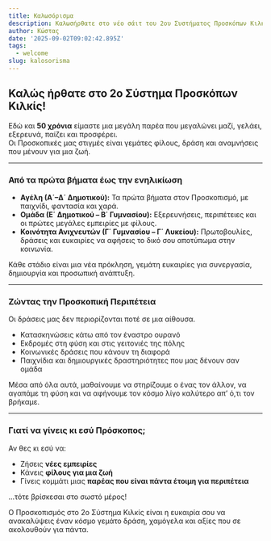 ```yaml
---
title: Καλωσόρισμα
description: Καλωσήρθατε στο νέο σάιτ του 2ου Συστήματος Προσκόπων Κιλκίς
author: Κώστας
date: '2025-09-02T09:02:42.895Z'
tags:
  - welcome
slug: kalosorisma
---
```

## Καλώς ήρθατε στο 2ο Σύστημα Προσκόπων Κιλκίς!

Εδώ και **50 χρόνια** είμαστε μια μεγάλη παρέα που μεγαλώνει μαζί, γελάει, εξερευνά, παίζει και προσφέρει.  
Οι Προσκοπικές μας στιγμές είναι γεμάτες φίλους, δράση και αναμνήσεις που μένουν για μια ζωή.

---

### Από τα πρώτα βήματα έως την ενηλικίωση

- **Αγέλη (Α΄–Δ΄ Δημοτικού):** Τα πρώτα βήματα στον Προσκοπισμό, με παιχνίδι, φαντασία και χαρά.  
- **Ομάδα (Ε΄ Δημοτικού – Β΄ Γυμνασίου):** Εξερευνήσεις, περιπέτειες και οι πρώτες μεγάλες εμπειρίες με φίλους.  
- **Κοινότητα Ανιχνευτών (Γ΄ Γυμνασίου – Γ΄ Λυκείου):** Πρωτοβουλίες, δράσεις και ευκαιρίες να αφήσεις το δικό σου αποτύπωμα στην κοινωνία.

Κάθε στάδιο είναι μια νέα πρόκληση, γεμάτη ευκαιρίες για συνεργασία, δημιουργία και προσωπική ανάπτυξη.

---

### Ζώντας την Προσκοπική Περιπέτεια

Οι δράσεις μας δεν περιορίζονται ποτέ σε μια αίθουσα.  

- Κατασκηνώσεις κάτω από τον έναστρο ουρανό  
- Εκδρομές στη φύση και στις γειτονιές της πόλης  
- Κοινωνικές δράσεις που κάνουν τη διαφορά  
- Παιχνίδια και δημιουργικές δραστηριότητες που μας δένουν σαν ομάδα  

Μέσα από όλα αυτά, μαθαίνουμε να στηρίζουμε ο ένας τον άλλον, να αγαπάμε τη φύση και να αφήνουμε τον κόσμο λίγο καλύτερο απ’ ό,τι τον βρήκαμε.

---

### Γιατί να γίνεις κι εσύ Πρόσκοπος;

Αν θες κι εσύ να:

- Ζήσεις **νέες εμπειρίες**  
- Κάνεις **φίλους για μια ζωή**  
- Γίνεις κομμάτι μιας **παρέας που είναι πάντα έτοιμη για περιπέτεια**  

…τότε βρίσκεσαι στο σωστό μέρος!  

Ο Προσκοπισμός στο 2ο Σύστημα Κιλκίς είναι η ευκαιρία σου να ανακαλύψεις έναν κόσμο γεμάτο δράση, χαμόγελα και αξίες που σε ακολουθούν για πάντα.
